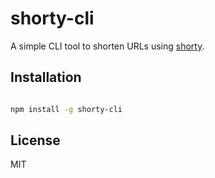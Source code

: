 # shorty-cli

A simple CLI tool to shorten URLs using [shorty](https://shortyurl.up.railway.app).

## Installation

```bash

npm install -g shorty-cli

```

## License

MIT
